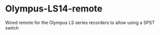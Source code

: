 # Olympus-LS14-remote
Wired remote for the Olympus LS series recorders to allow using a SPST switch
